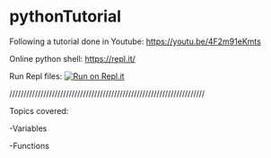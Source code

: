 # pythonTutorial

Following a tutorial done in Youtube: https://youtu.be/4F2m91eKmts

Online python shell: https://repl.it/

Run Repl files: [![Run on Repl.it](https://repl.it/badge/github/bolodave/pythonTutorial)](https://repl.it/github/bolodave/pythonTutorial)

/////////////////////////////////////////////////////////////////////

Topics covered:

-Variables

-Functions
